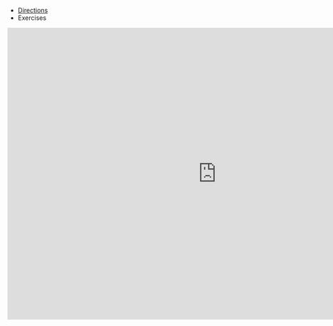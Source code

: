 <ul class="breadcrumb">
  <li><a href="https://anabalanuta.github.io/portuguese4you/directions.html">Directions</a></li>
  <li>Exercises</li>
  </ul>

<iframe src="https://h5p.org/h5p/embed/169771" width="937" height="656" frameborder="0" allowfullscreen="allowfullscreen"></iframe><script src="https://h5p.org/sites/all/modules/h5p/library/js/h5p-resizer.js" charset="UTF-8"></script>
